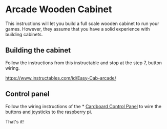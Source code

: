 # Arcade Wooden Cabinet

This instructions will let you build a full scale wooden cabinet to run your games.
However, they assume that you have a solid experience with building cabinets.

## Building the cabinet

Follow the instructions from this instructable and stop at the step 7, button wiring.

https://www.instructables.com/id/Easy-Cab-arcade/

## Control panel

Follow the wiring instructions of the * [Cardboard Control Panel](/hardware/raspberry-pi/cardboard-control-panel) to wire the buttons and joysticks to the raspberry pi.

That's it!